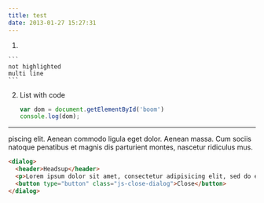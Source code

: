 ```yaml
---
title: test
date: 2013-01-27 15:27:31
---
```


1. 

    ```
    not highlighted
    multi line
    ```

2. List with code
    ```javascript
    var dom = document.getElementById('boom')
    console.log(dom);
    ```

---

piscing elit. Aenean commodo ligula eget dolor. Aenean massa. Cum sociis natoque penatibus et magnis dis parturient montes, nascetur ridiculus mus.

```html
<dialog>
  <header>Headsup</header>
  <p>Lorem ipsum dolor sit amet, consectetur adipisicing elit, sed do eiusmod tempor incididunt ut labore et dolore magna.</p>
  <button type="button" class="js-close-dialog">Close</button>
</dialog>
```